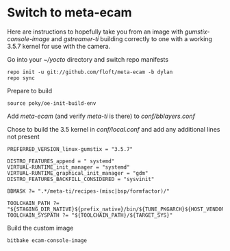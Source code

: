 Switch to meta-ecam
===================
Here are instructions to hopefully take you from an image with
*gumstix-console-image* and *gstreamer-ti* building correctly
to one with a working 3.5.7 kernel for use with the camera.

Go into your *~/yocto* directory and switch repo manifests

    repo init -u git://github.com/floft/meta-ecam -b dylan
    repo sync

Prepare to build

    source poky/oe-init-build-env

Add *meta-ecam* (and verify *meta-ti* is there) to *conf/bblayers.conf*

Chose to build the 3.5 kernel in *conf/local.conf* and add any additional lines
not present

    PREFERRED_VERSION_linux-gumstix = "3.5.7"

    DISTRO_FEATURES_append = " systemd"
    VIRTUAL-RUNTIME_init_manager = "systemd"
    VIRTUAL-RUNTIME_graphical_init_manager = "gdm"
    DISTRO_FEATURES_BACKFILL_CONSIDERED = "sysvinit"

    BBMASK ?= ".*/meta-ti/recipes-(misc|bsp/formfactor)/"

    TOOLCHAIN_PATH ?= "${STAGING_DIR_NATIVE}${prefix_native}/bin/${TUNE_PKGARCH}${HOST_VENDOR}-${HOST_OS}"
    TOOLCHAIN_SYSPATH ?= "${TOOLCHAIN_PATH}/${TARGET_SYS}"

Build the custom image

    bitbake ecam-console-image
